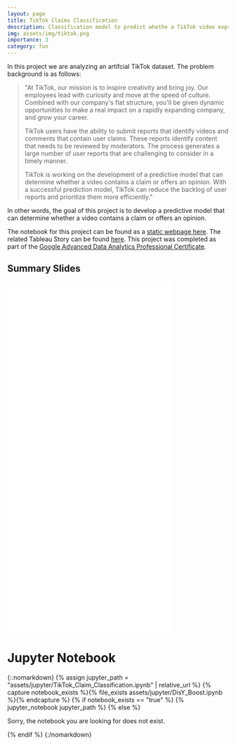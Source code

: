 ```yaml
---
layout: page
title: TikTok Claims Classification
description: Classification model to predict whethe a TikTok video expresses a claim or an opinion (ML/AI, Classification, Python, XGBoost, Random forest)
img: assets/img/tiktok.png
importance: 3
category: fun
---
```


In this project we are analyzing an artifcial TikTok dataset. The problem background is as follows:

<blockquote>"At TikTok, our mission is to inspire creativity and bring joy. Our employees lead with curiosity and move at the speed of culture. Combined with our company's flat structure, you'll be given dynamic opportunities to make a real impact on a rapidly expanding company, and grow your career.

TikTok users have the ability to submit reports that identify videos and comments that contain user claims. These reports identify content that needs to be reviewed by moderators. The process generates a large number of user reports that are challenging to consider in a timely manner. 

TikTok is working on the development of a predictive model that can determine whether a video contains a claim or offers an opinion. With a successful prediction model, TikTok can reduce the backlog of user reports and prioritize them more efficiently."</blockquote>

In other words, the goal of this project is to develop a predictive model that can determine whether a video contains a claim or offers an opinion. 

 The notebook for this project can be found as a <a href="TikTok_Claim_Classification.html">static webpage here</a>. The related Tableau Story can be found <a href="https://public.tableau.com/app/profile/alex.mcdaniel/viz/TikTokClaimsClassificationbasicEDA/Story1">here</a>. This project was completed as part of the <a href="https://www.coursera.org/professional-certificates/google-advanced-data-analytics">Google Advanced Data Analytics Professional Certificate</a>.




<h2>Summary Slides</h2>

<article class="post-content CV clearfix">
        <embed src="TikTokClaimsClassificationResults.pdf" width="75%" height="800" type="application/pdf" />

</article>



<h1>
    Jupyter Notebook
</h1>

{::nomarkdown}
{% assign jupyter_path = "assets/jupyter/TikTok_Claim_Classification.ipynb" | relative_url %}
{% capture notebook_exists %}{% file_exists assets/jupyter/DisY_Boost.ipynb %}{% endcapture %}
{% if notebook_exists == "true" %}
    {% jupyter_notebook jupyter_path %}
{% else %}
    <p>Sorry, the notebook you are looking for does not exist.</p>
{% endif %}
{:/nomarkdown}
